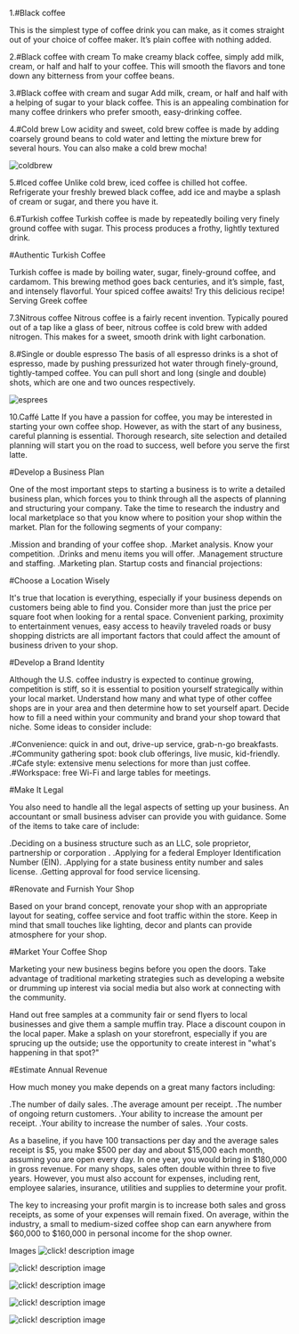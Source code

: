 1.#Black coffee

This is the simplest type of coffee drink you can make, as it comes straight out of your choice of coffee maker. It’s plain coffee with nothing added.

2.#Black coffee with cream
To make creamy black coffee, simply add milk, cream, or half and half to your coffee. This will smooth the flavors and tone down any bitterness from your coffee beans.

3.#Black coffee with cream and sugar
Add milk, cream, or half and half with a helping of sugar to your black coffee. This is an appealing combination for many coffee drinkers who prefer smooth, easy-drinking coffee.

4.#Cold brew
Low acidity and sweet, cold brew coffee is made by adding coarsely ground beans to cold water and letting the mixture brew for several hours. You can also make a cold brew mocha!

![coldbrew](https://coffeeaffection.com/wp-content/uploads/2019/02/Cold-brew.webp)

5.#Iced coffee
Unlike cold brew, iced coffee is chilled hot coffee. Refrigerate your freshly brewed black coffee, add ice and maybe a splash of cream or sugar, and there you have it.

6.#Turkish coffee
Turkish coffee is made by repeatedly boiling very finely ground coffee with sugar. This process produces a frothy, lightly textured drink.

#Authentic Turkish Coffee

Turkish coffee is made by boiling water, sugar, finely-ground coffee, and cardamom. This brewing method goes back centuries, and it’s simple, fast, and intensely flavorful. Your spiced coffee awaits!
Try this delicious recipe!
Serving Greek coffee

7.3Nitrous coffee
Nitrous coffee is a fairly recent invention. Typically poured out of a tap like a glass of beer, nitrous coffee is cold brew with added nitrogen. This makes for a sweet, smooth drink with light carbonation.


8.#Single or double espresso
The basis of all espresso drinks is a shot of espresso, made by pushing pressurized hot water through finely-ground, tightly-tamped coffee. You can pull short and long (single and double) shots, which are one and two ounces respectively.

![esprees](https://coffeeaffection.com/wp-content/uploads/2019/03/What-is-espresso.webp)

10.Caffé Latte
If you have a passion for coffee, you may be interested in starting your own coffee shop. However, as with the start of any business, careful planning is essential. Thorough research, site selection and detailed planning will start you on the road to success, well before you serve the first latte.

#Develop a Business Plan

One of the most important steps to starting a business is to write a detailed business plan, which forces you to think through all the aspects of planning and structuring your company. Take the time to research the industry and local marketplace so that you know where to position your shop within the market. Plan for the following segments of your company:

.Mission and branding of your coffee shop.
.Market analysis. Know your competition.
.Drinks and menu items you will offer.
.Management structure and staffing.
.Marketing plan.
Startup costs and financial projections:

#Choose a Location Wisely

It's true that location is everything, especially if your business depends on customers being able to find you. Consider more than just the price per square foot when looking for a rental space. Convenient parking, proximity to entertainment venues, easy access to heavily traveled roads or busy shopping districts are all important factors that could affect the amount of business driven to your shop.

#Develop a Brand Identity

Although the U.S. coffee industry is expected to continue growing, competition is stiff, so it is essential to position yourself strategically within your local market. Understand how many and what type of other coffee shops are in your area and then determine how to set yourself apart. Decide how to fill a need within your community and brand your shop toward that niche. Some ideas to consider include:

.#Convenience: quick in and out, drive-up service, grab-n-go breakfasts.
.#Community gathering spot: book club offerings, live music, kid-friendly.
.#Cafe style: extensive menu selections for more than just coffee.
.#Workspace: free Wi-Fi and large tables for meetings.

#Make It Legal 

You also need to handle all the legal aspects of setting up your business. An accountant or small business adviser can provide you with guidance. Some of the items to take care of include:

.Deciding on a business structure such as an LLC, sole proprietor, partnership or corporation .
.Applying for a federal Employer Identification Number (EIN).
.Applying for a state business entity number and sales license.
.Getting approval for food service licensing.

#Renovate and Furnish Your Shop

Based on your brand concept, renovate your shop with an appropriate layout for seating, coffee service and foot traffic within the store. Keep in mind that small touches like lighting, decor and plants can provide atmosphere for your shop.

#Market Your Coffee Shop

Marketing your new business begins before you open the doors. Take advantage of traditional marketing strategies such as developing a website or drumming up interest via social media but also work at connecting with the community.

Hand out free samples at a community fair or send flyers to local businesses and give them a sample muffin tray. Place a discount coupon in the local paper. Make a splash on your storefront, especially if you are sprucing up the outside; use the opportunity to create interest in "what's happening in that spot?"

#Estimate Annual Revenue

How much money you make depends on a great many factors including:

.The number of daily sales.
.The average amount per receipt.
.The number of ongoing return customers.
.Your ability to increase the amount per receipt.
.Your ability to increase the number of sales.
.Your costs.

As a baseline, if you have 100 transactions per day and the average sales receipt is $5, you make $500 per day and about $15,000 each month, assuming you are open every day. In one year, you would bring in $180,000 in gross revenue. For many shops, sales often double within three to five years. However, you must also account for expenses, including rent, employee salaries, insurance, utilities and supplies to determine your profit.

The key to increasing your profit margin is to increase both sales and gross receipts, as some of your expenses will remain fixed. On average, within the industry, a small to medium-sized coffee shop can earn anywhere from $60,000 to $160,000 in personal income for the shop owner.

Images
![click! description image](https://www.istockphoto.com/photo/empty-cafe-interior-with-chairs-and-tables-gm1286692956-383122327)

![click! description image](https://www.istockphoto.com/photo/wood-table-top-on-blur-restaurant-interior-background-gm1221913991-358369665?phrase=coffee%20shop)

![click! description image](https://www.istockphoto.com/photo/staff-working-behind-counter-in-busy-coffee-shop-gm900816038-248529061?phrase=coffee%20shop)

![click! description image](https://www.istockphoto.com/photo/empty-cafe-or-bar-interior-daytime-gm619738870-108141979?phrase=coffee%20shop)

![click! description image](https://www.istockphoto.com/photo/young-man-using-laptop-in-cafe-and-listening-to-music-gm1033525840-276775974?phrase=coffee%20shop)